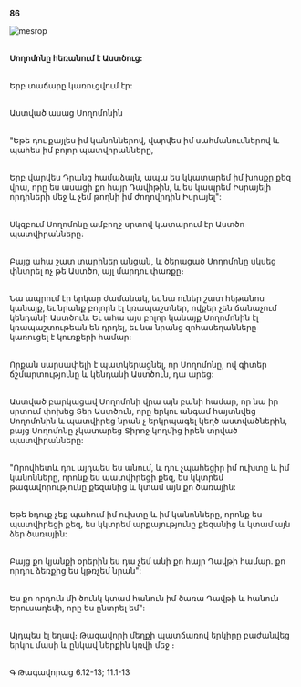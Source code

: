 **86**

![mesrop](https://volamar.ru/audio_video/foto/01/detbible/B184.BMP)

\
**Սողոմոնը հեռանում է Աստծուց:**

\
Երբ տաճարը կառուցվում էր:

\
Աստված ասաց Սողոմոնին

\
"Եթե դու քայլես իմ կանոններով, վարվես իմ սահմանումներով և պահես իմ բոլոր պատվիրանները,

\
Երբ վարվես Դրանց համաձայն, ապա ես կկատարեմ իմ խոսքը քեզ վրա, որը ես ասացի քո հայր Դավիթին, և ես կապրեմ Իսրայելի որդիների մեջ և չեմ թողնի իմ ժողովրդին Իսրայել":

\
Սկզբում Սողոմոնը ամբողջ սրտով կատարում էր Աստծո պատվիրանները։

\
Բայց ահա շատ տարիներ անցան, և ծերացած Սողոմոնը սկսեց փնտրել ոչ թե Աստծո, այլ մարդու փառքը։

\
Նա ապրում էր երկար ժամանակ, եւ նա ուներ շատ հեթանոս կանայք, եւ նրանք բոլորն էլ կռապաշտներ, ովքեր չեն ճանաչում կենդանի Աստծուն. Եւ ահա այս բոլոր կանայք Սողոմոնին էլ կռապաշտութեան են դրդել, եւ նա նրանց զոհասեղանները կառուցել է կուռքերի համար:

\
Որքան սարսափելի է պատկերացնել, որ Սողոմոնը, ով գիտեր ճշմարտությունը և կենդանի Աստծուն, դա արեց:

\
Աստված բարկացավ Սողոմոնի վրա այն բանի համար, որ նա իր սրտում փոխեց Տեր Աստծուն, որը երկու անգամ հայտնվեց Սողոմոնին և պատվիրեց նրան չ երկրպագել կեղծ աստվածներին, բայց Սողոմոնը չկատարեց Տիրոջ կողմից իրեն տրված պատվիրանները:

\
"Որովհետև դու այդպես ես անում, և դու չպահեցիր իմ ուխտը և իմ կանոնները, որոնք ես պատվիրեցի քեզ, ես կկտրեմ թագավորությունը քեզանից և կտամ այն քո ծառային:

\
Եթե bդուք չեք պահում իմ ուխտը և իմ կանոնները, որոնք ես պատվիրեցի քեզ, ես կկտրեմ արքայությունը քեզանից և կտամ այն ձեր ծառային:

\
Բայց քո կյանքի օրերին ես դա չեմ անի քո հայր Դավթի համար. քո որդու ձեռքից ես կթռչեմ նրան":

\
Ես քո որդուն մի ծունկ կտամ հանուն իմ ծառա Դավթի և հանուն Երուսաղեմի, որը ես ընտրել եմ":

\
Այդպես էլ եղավ։ Թագավորի մեղքի պատճառով երկիրը բաժանվեց երկու մասի և ընկավ ներքին կռվի մեջ ։

\
Գ Թագավորաց 6.12-13; 11.1-13
